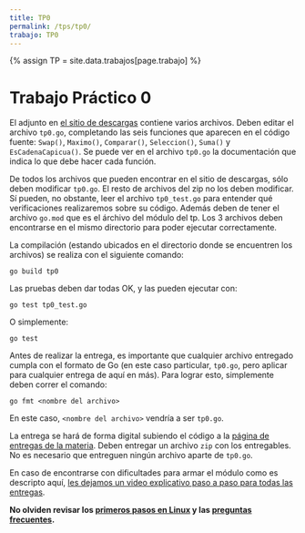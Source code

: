 ```yaml
---
title: TP0
permalink: /tps/tp0/
trabajo: TP0
---
```

{% assign TP = site.data.trabajos[page.trabajo] %}

Trabajo Práctico 0
==================

El adjunto en [el sitio de descargas]({{site.skel}}) contiene varios archivos.
Deben editar el archivo `tp0.go`, completando las seis funciones que
aparecen en el código fuente: `Swap()`,  `Maximo()`, `Comparar()`, `Seleccion()`, `Suma()` y `EsCadenaCapicua()`.
Se puede ver en el archivo `tp0.go` la documentación que indica lo que debe hacer cada función. 

De todos los archivos que pueden encontrar en el sitio de descargas, sólo deben modificar `tp0.go`. 
El resto de archivos del zip no los deben modificar. Sí pueden, no obstante, leer el archivo `tp0_test.go` para entender qué verificaciones realizaremos sobre su código. Además deben de tener el archivo `go.mod` que es el árchivo del módulo del tp. Los 3 archivos deben encontrarse en el mismo directorio para poder ejecutar correctamente. 

La compilación (estando ubicados en el directorio donde se encuentren los archivos) se realiza con el siguiente comando:

    go build tp0

Las pruebas deben dar todas OK, y las pueden ejecutar con:

    go test tp0_test.go

O simplemente:
	
	go test
	
Antes de realizar la entrega, es importante que cualquier archivo entregado cumpla con el formato de Go (en este caso particular, `tp0.go`, pero aplicar para cualquier entrega de aquí en más). Para lograr esto, simplemente deben correr el comando: 

	go fmt <nombre del archivo>

En este caso, `<nombre del archivo>` vendría a ser `tp0.go`.

La entrega se hará de forma digital subiendo el código a la [página de entregas de la materia]({{site.entregas}}).
Deben entregar un archivo `zip` con los entregables. No es necesario que entreguen ningún archivo aparte de `tp0.go`. 

En caso de encontrarse con dificultades para armar el módulo como es descripto aquí, [les dejamos un video explicativo paso a paso para todas las entregas](https://www.youtube.com/watch?v=IZrQt-vR3E4).

**No olviden revisar los [primeros pasos en Linux](/aed/faq/primeros-pasos) y las [preguntas frecuentes](/aed/faq/).**
